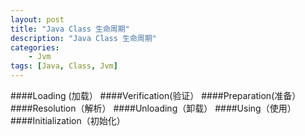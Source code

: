 ```yaml
---
layout: post  
title: "Java Class 生命周期"  
description: "Java Class 生命周期"  
categories:
    - Jvm
tags: [Java, Class, Jvm]
---
```



####Loading (加载）
####Verification(验证）
####Preparation(准备）
####Resolution（解析）
####Unloading（卸载）
####Using（使用）
####Initialization（初始化）



